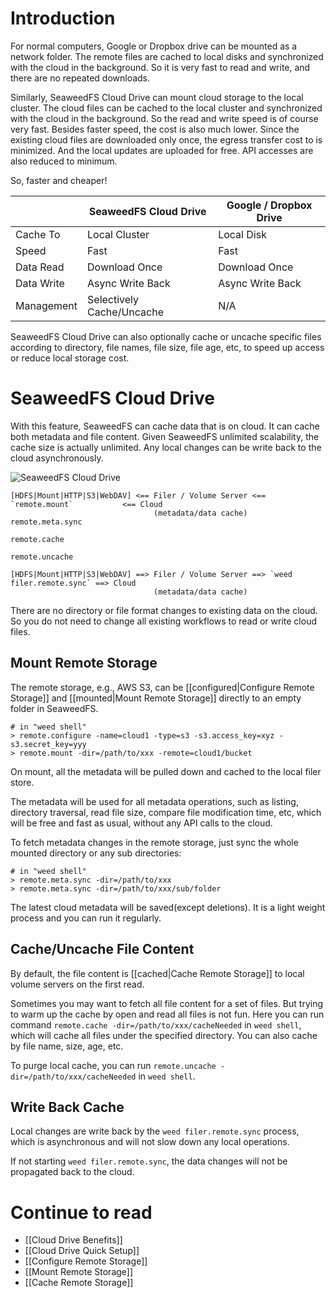 # Introduction

For normal computers, Google or Dropbox drive can be mounted as a network folder. The remote files are cached to local disks and synchronized with the cloud in the background. So it is very fast to read and write, and there are no repeated downloads. 

Similarly, SeaweedFS Cloud Drive can mount cloud storage to the local cluster. The cloud files can be cached to the local cluster and synchronized with the cloud in the background. So the read and write speed is of course very fast. Besides faster speed, the cost is also much lower. Since the existing cloud files are downloaded only once, the egress transfer cost to is minimized. And the local updates are uploaded for free. API accesses are also reduced to minimum.

So, faster and cheaper!

|    | SeaweedFS Cloud Drive | Google / Dropbox Drive |
| -- | -- | -- |
| Cache To        | Local Cluster | Local Disk |
| Speed        | Fast | Fast |
| Data Read  | Download Once | Download Once |
| Data Write  | Async Write Back | Async Write Back |
| Management  | Selectively Cache/Uncache | N/A |

SeaweedFS Cloud Drive can also optionally cache or uncache specific files according to directory, file names, file size, file age, etc, to speed up access or reduce local storage cost.

# SeaweedFS Cloud Drive

With this feature, SeaweedFS can cache data that is on cloud. It can cache both metadata and file content. Given SeaweedFS unlimited scalability, the cache size is actually unlimited. Any local changes can be write back to the cloud asynchronously.

![SeaweedFS Cloud Drive](https://raw.githubusercontent.com/seaweedfs/seaweedfs/master/note/SeaweedFS_RemoteMount.png)

```
[HDFS|Mount|HTTP|S3|WebDAV] <== Filer / Volume Server <== `remote.mount`           <== Cloud
                                (metadata/data cache)      remote.meta.sync
                                                           remote.cache
                                                           remote.uncache

[HDFS|Mount|HTTP|S3|WebDAV] ==> Filer / Volume Server ==> `weed filer.remote.sync` ==> Cloud
                                (metadata/data cache)
```

There are no directory or file format changes to existing data on the cloud. So you do not need to change all existing workflows to read or write cloud files. 

## Mount Remote Storage

The remote storage, e.g., AWS S3, can be [[configured|Configure Remote Storage]] and [[mounted|Mount Remote Storage]] directly to an empty folder in SeaweedFS.
```
# in "weed shell"
> remote.configure -name=cloud1 -type=s3 -s3.access_key=xyz -s3.secret_key=yyy
> remote.mount -dir=/path/to/xxx -remote=cloud1/bucket
```

On mount, all the metadata will be pulled down and cached to the local filer store.

The metadata will be used for all metadata operations, such as listing, directory traversal, read file size, compare file modification time, etc, which will be free and fast as usual, without any API calls to the cloud.

To fetch metadata changes in the remote storage, just sync the whole mounted directory or any sub directories:
```
# in "weed shell"
> remote.meta.sync -dir=/path/to/xxx
> remote.meta.sync -dir=/path/to/xxx/sub/folder
```
The latest cloud metadata will be saved(except deletions). It is a light weight process and you can run it regularly.

## Cache/Uncache File Content

By default, the file content is [[cached|Cache Remote Storage]] to local volume servers on the first read.

Sometimes you may want to fetch all file content for a set of files. But trying to warm up the cache by open and read all files is not fun.
Here you can run command `remote.cache -dir=/path/to/xxx/cacheNeeded` in `weed shell`, which will cache all files under the specified directory. You can also cache by file name, size, age, etc.

To purge local cache, you can run `remote.uncache -dir=/path/to/xxx/cacheNeeded` in `weed shell`.

## Write Back Cache

Local changes are write back by the `weed filer.remote.sync` process, which is asynchronous and will not slow down any local operations.

If not starting `weed filer.remote.sync`, the data changes will not be propagated back to the cloud.


# Continue to read
  * [[Cloud Drive Benefits]]
  * [[Cloud Drive Quick Setup]]
  * [[Configure Remote Storage]]
  * [[Mount Remote Storage]]
  * [[Cache Remote Storage]]
